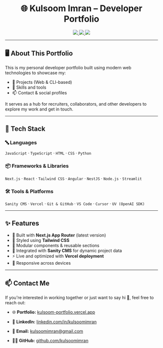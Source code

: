 <h1 align="center">🌐 Kulsoom Imran – Developer Portfolio</h1>

<p align="center">
  <a href="https://kulsoom-portfolio.vercel.app" target="_blank">
    <img src="https://img.shields.io/badge/Live%20Site-kulsoom--portfolio.vercel.app-000?style=for-the-badge&logo=vercel" />
  </a>
  <a href="https://github.com/kulsoomimran" target="_blank">
    <img src="https://img.shields.io/badge/GitHub-kulsoomimran-181717?style=for-the-badge&logo=github&logoColor=white" />
  </a>
  <a href="https://www.linkedin.com/in/kulsoomimran/" target="_blank">
    <img src="https://img.shields.io/badge/LinkedIn-kulsoomimran-0077B5?style=for-the-badge&logo=linkedin&logoColor=white" />
  </a>
</p>

---

## 🖥️ About This Portfolio

This is my personal developer portfolio built using modern web technologies to showcase my:

- 💼 Projects (Web & CLI-based)
- 🧠 Skills and tools
- 📫 Contact & social profiles

It serves as a hub for recruiters, collaborators, and other developers to explore my work and get in touch.

---

## 🚀 Tech Stack

### 🔤 Languages  
`JavaScript` · `TypeScript` · `HTML` · `CSS` · `Python`

### 📦 Frameworks & Libraries  
`Next.js` · `React` · `Tailwind CSS` · `Angular` · `NestJS` · `Node.js` · `Streamlit`

### 🛠 Tools & Platforms  
`Sanity CMS` · `Vercel` · `Git & GitHub` · `VS Code` · `Cursor` · `UV (OpenAI SDK)`

---

## ✨ Features

- 🎯 Built with **Next.js App Router** (latest version)
- 💨 Styled using **Tailwind CSS**
- 🧩 Modular components & reusable sections
- 🧠 Integrated with **Sanity CMS** for dynamic project data
- ⚡ Live and optimized with **Vercel deployment**
- 📱 Responsive across devices

---

## 📫 Contact Me

If you're interested in working together or just want to say hi 👋, feel free to reach out:

- 🌐 **Portfolio:** [kulsoom-portfolio.vercel.app](https://kulsoom-portfolio.vercel.app)

- 💼 **LinkedIn:** [linkedin.com/in/kulsoomimran](https://www.linkedin.com/in/kulsoomimran/)

- 📧 **Email:** [kulsoomimran@gmail.com](mailto:kulsoomimran1901@gmail.com)

- 🧑‍💻 **GitHub:** [github.com/kulsoomimran](https://github.com/kulsoomimran)
